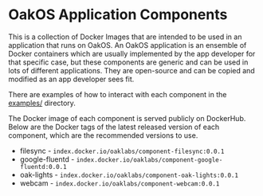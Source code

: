 # OakOS Application Components

This is a collection of Docker Images that are intended to be used in
an application that runs on OakOS. An OakOS application is an ensemble
of Docker containers which are usually implemented by the app
developer for that specific case, but these components are generic and
can be used in lots of different applications. They are open-source
and can be copied and modified as an app developer sees fit.

There are examples of how to interact with each component in the
[examples/](examples/) directory.

The Docker image of each component is served publicly on
DockerHub. Below are the Docker tags of the latest released version of
each component, which are the recommended versions to use.

* filesync - `index.docker.io/oaklabs/component-filesync:0.0.1`
* google-fluentd - `index.docker.io/oaklabs/component-google-fluentd:0.0.1`
* oak-lights - `index.docker.io/oaklabs/component-oak-lights:0.0.1`
* webcam - `index.docker.io/oaklabs/component-webcam:0.0.1`
